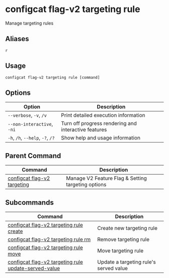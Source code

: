 # configcat flag-v2 targeting rule
Manage targeting rules
## Aliases
`r`
## Usage
```
configcat flag-v2 targeting rule [command]
```
## Options
| Option | Description |
| ------ | ----------- |
| `--verbose`, `-v`, `/v` | Print detailed execution information |
| `--non-interactive`, `-ni` | Turn off progress rendering and interactive features |
| `-h`, `/h`, `--help`, `-?`, `/?` | Show help and usage information |
## Parent Command
| Command | Description |
| ------ | ----------- |
| [configcat flag-v2 targeting](configcat-flag-v2-targeting.md) | Manage V2 Feature Flag & Setting targeting options |
## Subcommands
| Command | Description |
| ------ | ----------- |
| [configcat flag-v2 targeting rule create](configcat-flag-v2-targeting-rule-create.md) | Create new targeting rule |
| [configcat flag-v2 targeting rule rm](configcat-flag-v2-targeting-rule-rm.md) | Remove targeting rule |
| [configcat flag-v2 targeting rule move](configcat-flag-v2-targeting-rule-move.md) | Move targeting rule |
| [configcat flag-v2 targeting rule update-served-value](configcat-flag-v2-targeting-rule-update-served-value.md) | Update a targeting rule's served value |
